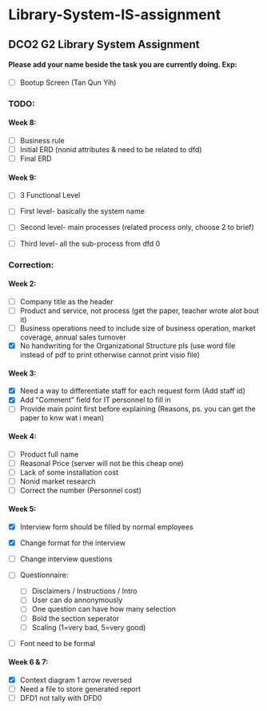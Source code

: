 # Library-System-IS-assignment
## DCO2 G2 Library System Assignment

#### Please add your name beside the task you are currently doing. Exp: 
- [ ] Bootup Screen (Tan Qun Yih)

### TODO:
#### Week 8:
- [ ] Business rule
- [ ] Initial ERD (nonid attributes & need to be related to dfd)
- [ ] Final ERD
    
#### Week 9:
- [ ] 3 Functional Level
- [ ] First level- basically the system name
- [ ] Second level- main processes (related process only, choose 2 to brief)
- [ ] Third level- all the sub-process from dfd 0
    
    
### Correction:
#### Week 2:
- [ ] Company title as the header
- [ ] Product and service, not process (get the paper, teacher wrote alot bout it)
- [ ] Business operations need to include size of business operation, market coverage, annual sales turnover
- [x] No handwriting for the Organizational Structure pls (use word file instead of pdf to print otherwise cannot print visio file)
    
#### Week 3:
- [x] Need a way to differentiate staff for each request form (Add staff id)
- [x] Add "Comment" field for IT personnel to fill in
- [ ] Provide main point first before explaining (Reasons, ps. you can get the paper to knw wat i mean)
    
#### Week 4:
- [ ] Product full name
- [ ] Reasonal Price (server will not be this cheap one)
- [ ] Lack of some installation cost
- [ ] Nonid market research
- [ ] Correct the number (Personnel cost)
    
#### Week 5:
- [x] Interview form should be filled by normal employees
- [x] Change format for the interview
- [ ] Change interview questions
- [ ] Questionnaire:
  - [ ] Disclaimers / Instructions / Intro
  - [ ] User can do annonymously
  - [ ] One question can have how many selection
  - [ ] Bold the section seperator
  - [ ] Scaling (1=very bad, 5=very good)
- [ ] Font need to be formal

    
#### Week 6 & 7:
- [x] Context diagram 1 arrow reversed
- [ ] Need a file to store generated report
- [ ] DFD1 not tally with DFD0
